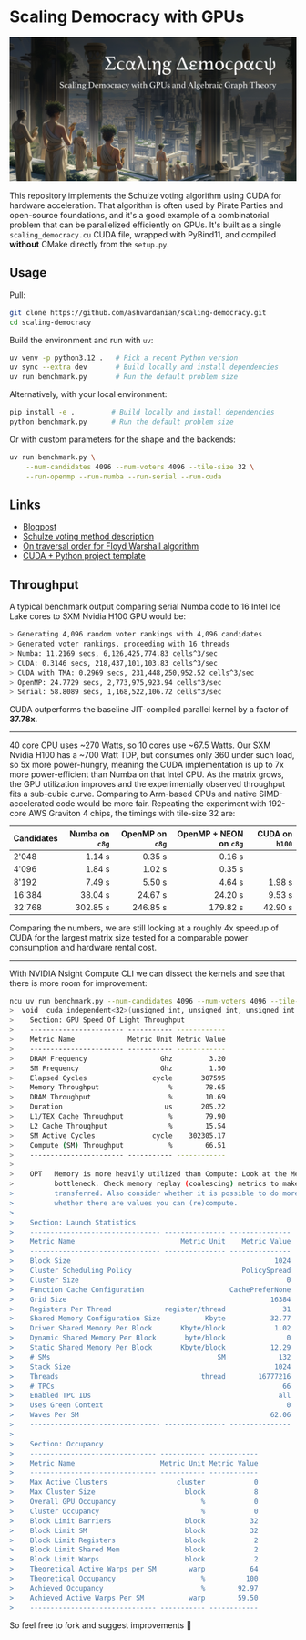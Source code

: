 # Scaling Democracy with GPUs

![Scaling Democracy Thumbnail](https://github.com/ashvardanian/ashvardanian/blob/master/repositories/scaling-democracy.jpg?raw=true)

This repository implements the Schulze voting algorithm using CUDA for hardware acceleration.
That algorithm is often used by Pirate Parties and open-source foundations, and it's a good example of a combinatorial problem that can be parallelized efficiently on GPUs.
It's built as a single `scaling_democracy.cu` CUDA file, wrapped with PyBind11, and compiled __without__ CMake directly from the `setup.py`.

## Usage

Pull:

```sh
git clone https://github.com/ashvardanian/scaling-democracy.git
cd scaling-democracy
```

Build the environment and run with `uv`:

```sh
uv venv -p python3.12 .   # Pick a recent Python version
uv sync --extra dev       # Build locally and install dependencies
uv run benchmark.py       # Run the default problem size
```

Alternatively, with your local environment:

```sh
pip install -e .         # Build locally and install dependencies
python benchmark.py      # Run the default problem size
```

Or with custom parameters for the shape and the backends:

```sh
uv run benchmark.py \
    --num-candidates 4096 --num-voters 4096 --tile-size 32 \
    --run-openmp --run-numba --run-serial --run-cuda
```

## Links

- [Blogpost](https://ashvardanian.com/posts/scaling-democracy/)
- [Schulze voting method description](https://en.wikipedia.org/wiki/Schulze_method)
- [On traversal order for Floyd Warshall algorithm](https://moorejs.github.io/APSP-in-parallel/)
- [CUDA + Python project template](https://github.com/ashvardanian/cuda-python-starter-kit)

## Throughput

A typical benchmark output comparing serial Numba code to 16 Intel Ice Lake cores to SXM Nvidia H100 GPU would be:

```sh
> Generating 4,096 random voter rankings with 4,096 candidates
> Generated voter rankings, proceeding with 16 threads
> Numba: 11.2169 secs, 6,126,425,774.83 cells^3/sec
> CUDA: 0.3146 secs, 218,437,101,103.83 cells^3/sec
> CUDA with TMA: 0.2969 secs, 231,448,250,952.52 cells^3/sec
> OpenMP: 24.7729 secs, 2,773,975,923.94 cells^3/sec
> Serial: 58.8089 secs, 1,168,522,106.72 cells^3/sec
```

CUDA outperforms the baseline JIT-compiled parallel kernel by a factor of __37.78x__.

---

40 core CPU uses ~270 Watts, so 10 cores use ~67.5 Watts.
Our SXM Nvidia H100 has a ~700 Watt TDP, but consumes only 360 under such load, so 5x more power-hungry, meaning the CUDA implementation is up to 7x more power-efficient than Numba on that Intel CPU.
As the matrix grows, the GPU utilization improves and the experimentally observed throughput fits a sub-cubic curve.
Comparing to Arm-based CPUs and native SIMD-accelerated code would be more fair.
Repeating the experiment with 192-core AWS Graviton 4 chips, the timings with tile-size 32 are:

| Candidates | Numba on `c8g` | OpenMP on `c8g` | OpenMP + NEON on `c8g` | CUDA on `h100` |
| :--------- | -------------: | --------------: | ---------------------: | -------------: |
| 2'048      |         1.14 s |          0.35 s |                 0.16 s |                |
| 4'096      |         1.84 s |          1.02 s |                 0.35 s |                |
| 8'192      |         7.49 s |          5.50 s |                 4.64 s |         1.98 s |
| 16'384     |        38.04 s |         24.67 s |                24.20 s |         9.53 s |
| 32'768     |       302.85 s |        246.85 s |               179.82 s |        42.90 s |

Comparing the numbers, we are still looking at a roughly 4x speedup of CUDA for the largest matrix size tested for a comparable power consumption and hardware rental cost.

---

With NVIDIA Nsight Compute CLI we can dissect the kernels and see that there is more room for improvement:

```sh
ncu uv run benchmark.py --num-candidates 4096 --num-voters 4096 --tile-size 32 --run-cuda
>  void _cuda_independent<32>(unsigned int, unsigned int, unsigned int *) (128, 128, 1)x(32, 32, 1), Context 1, Stream 7, Device 0, CC 9.0
>    Section: GPU Speed Of Light Throughput
>    ----------------------- ----------- ------------
>    Metric Name             Metric Unit Metric Value
>    ----------------------- ----------- ------------
>    DRAM Frequency                  Ghz         3.20
>    SM Frequency                    Ghz         1.50
>    Elapsed Cycles                cycle       307595
>    Memory Throughput                 %        78.65
>    DRAM Throughput                   %        10.69
>    Duration                         us       205.22
>    L1/TEX Cache Throughput           %        79.90
>    L2 Cache Throughput               %        15.54
>    SM Active Cycles              cycle    302305.17
>    Compute (SM) Throughput           %        66.51
>    ----------------------- ----------- ------------
>
>    OPT   Memory is more heavily utilized than Compute: Look at the Memory Workload Analysis section to identify the L1 
>          bottleneck. Check memory replay (coalescing) metrics to make sure you're efficiently utilizing the bytes      
>          transferred. Also consider whether it is possible to do more work per memory access (kernel fusion) or        
>          whether there are values you can (re)compute.                                                                 
>
>    Section: Launch Statistics
>    -------------------------------- --------------- ---------------
>    Metric Name                          Metric Unit    Metric Value
>    -------------------------------- --------------- ---------------
>    Block Size                                                  1024
>    Cluster Scheduling Policy                           PolicySpread
>    Cluster Size                                                   0
>    Function Cache Configuration                     CachePreferNone
>    Grid Size                                                  16384
>    Registers Per Thread             register/thread              31
>    Shared Memory Configuration Size           Kbyte           32.77
>    Driver Shared Memory Per Block       Kbyte/block            1.02
>    Dynamic Shared Memory Per Block       byte/block               0
>    Static Shared Memory Per Block       Kbyte/block           12.29
>    # SMs                                         SM             132
>    Stack Size                                                  1024
>    Threads                                   thread        16777216
>    # TPCs                                                        66
>    Enabled TPC IDs                                              all
>    Uses Green Context                                             0
>    Waves Per SM                                               62.06
>    -------------------------------- --------------- ---------------
>
>    Section: Occupancy
>    ------------------------------- ----------- ------------
>    Metric Name                     Metric Unit Metric Value
>    ------------------------------- ----------- ------------
>    Max Active Clusters                 cluster            0
>    Max Cluster Size                      block            8
>    Overall GPU Occupancy                     %            0
>    Cluster Occupancy                         %            0
>    Block Limit Barriers                  block           32
>    Block Limit SM                        block           32
>    Block Limit Registers                 block            2
>    Block Limit Shared Mem                block            2
>    Block Limit Warps                     block            2
>    Theoretical Active Warps per SM        warp           64
>    Theoretical Occupancy                     %          100
>    Achieved Occupancy                        %        92.97
>    Achieved Active Warps Per SM           warp        59.50
>    ------------------------------- ----------- ------------
```

So feel free to fork and suggest improvements 🤗
